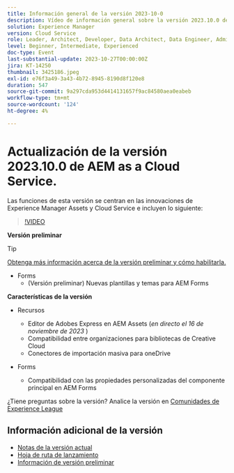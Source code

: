 ```yaml
---
title: Información general de la versión 2023-10-0
description: Vídeo de información general sobre la versión 2023.10.0 de Adobe Experience Manager as a Cloud Service
solution: Experience Manager
version: Cloud Service
role: Leader, Architect, Developer, Data Architect, Data Engineer, Admin, User
level: Beginner, Intermediate, Experienced
doc-type: Event
last-substantial-update: 2023-10-27T00:00:00Z
jira: KT-14250
thumbnail: 3425186.jpeg
exl-id: e76f3a49-3a43-4b72-8945-8190d8f120e8
duration: 547
source-git-commit: 9a297cda953d4414131657f9ac84580aea0eabeb
workflow-type: tm+mt
source-wordcount: '124'
ht-degree: 4%

---
```


# Actualización de la versión 2023.10.0 de AEM as a Cloud Service.

Las funciones de esta versión se centran en las innovaciones de Experience Manager Assets y Cloud Service e incluyen lo siguiente:

>[!VIDEO](https://video.tv.adobe.com/v/3425186/?learn=on)

**Versión preliminar**

>[!TIP]
>
>[Obtenga más información acerca de la versión preliminar y cómo habilitarla.](https://experienceleague.adobe.com/docs/experience-manager-cloud-service/content/release-notes/prerelease.html)

* Forms
   * (Versión preliminar) Nuevas plantillas y temas para AEM Forms

**Características de la versión**

* Recursos
   * Editor de Adobes Express en AEM Assets (*en directo el 16 de noviembre de 2023* )
   * Compatibilidad entre organizaciones para bibliotecas de Creative Cloud
   * Conectores de importación masiva para oneDrive

* Forms
   * Compatibilidad con las propiedades personalizadas del componente principal en AEM Forms

¿Tiene preguntas sobre la versión?  Analice la versión en [Comunidades de Experience League](https://adobe.ly/474hr8v)

## Información adicional de la versión

* [Notas de la versión actual](https://experienceleague.adobe.com/docs/experience-manager-cloud-service/content/release-notes/home.html?lang=es)
* [Hoja de ruta de lanzamiento](https://experienceleague.adobe.com/docs/experience-manager-release-information/aem-release-updates/update-releases-roadmap.html?lang=es)
* [Información de versión preliminar](https://experienceleague.adobe.com/docs/experience-manager-cloud-service/content/release-notes/prerelease.html)
